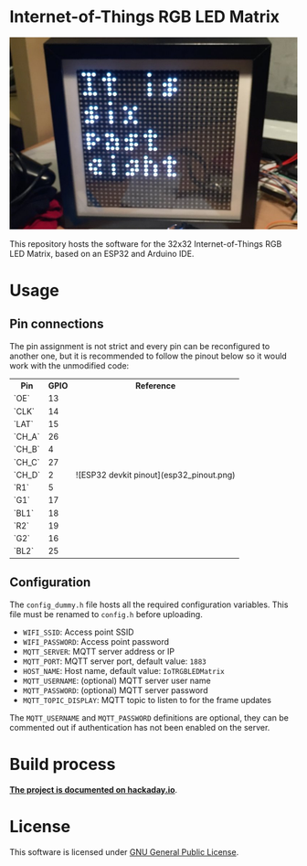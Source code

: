 # Internet-of-Things RGB LED Matrix

![Internet-of-Things RGB LED Matrix](iot_rgb_led_matrix.jpg)

This repository hosts the software for the 32x32 Internet-of-Things RGB LED Matrix, based on an ESP32 and Arduino IDE.

# Usage

## Pin connections

The pin assignment is not strict and every pin can be reconfigured to another one, but it is recommended to follow the pinout below so it would work with the unmodified code:

<table>
    <tr>
        <th>Pin</th>
        <th>GPIO</th>
        <th>Reference</th>
    </tr>
    <tr>
        <td>`OE`</td>
        <td>13</td>
        <td rowspan="13">
            ![ESP32 devkit pinout](esp32_pinout.png)
        </td>
    </tr>
    <tr>
        <td>`CLK`</td>
        <td>14</td>
    </tr>
    <tr>
        <td>`LAT`</td>
        <td>15</td>
    </tr>
    <tr>
        <td>`CH_A`</td>
        <td>26</td>
    </tr>
    <tr>
        <td>`CH_B`</td>
        <td>4</td>
    </tr>
    <tr>
        <td>`CH_C`</td>
        <td>27</td>
    </tr>
    <tr>
        <td>`CH_D`</td>
        <td>2</td>
    </tr>
    <tr>
        <td>`R1`</td>
        <td>5</td>
    </tr>
    <tr>
        <td>`G1`</td>
        <td>17</td>
    </tr>
    <tr>
        <td>`BL1`</td>
        <td>18</td>
    </tr>
    <tr>
        <td>`R2`</td>
        <td>19</td>
    </tr>
    <tr>
        <td>`G2`</td>
        <td>16</td>
    </tr>
    <tr>
        <td>`BL2`</td>
        <td>25</td>
    </tr>
</table>

## Configuration

The `config_dummy.h` file hosts all the required configuration variables. This file must be renamed to `config.h` before uploading.

* `WIFI_SSID`: Access point SSID
* `WIFI_PASSWORD`: Access point password
* `MQTT_SERVER`: MQTT server address or IP
* `MQTT_PORT`: MQTT server port, default value: `1883`
* `HOST_NAME`: Host name, default value: `IoTRGBLEDMatrix`
* `MQTT_USERNAME`: (optional) MQTT server user name
* `MQTT_PASSWORD`: (optional) MQTT server password
* `MQTT_TOPIC_DISPLAY`: MQTT topic to listen to for the frame updates

The `MQTT_USERNAME` and `MQTT_PASSWORD` definitions are optional, they can be commented out if authentication has not been enabled on the server.

# Build process

[**The project is documented on hackaday.io**](https://hackaday.io/project/28945-iot-rgb-led-matrix-controller-esp32).

# License

This software is licensed under [GNU General Public License](https://en.wikipedia.org/wiki/GNU_General_Public_License).
